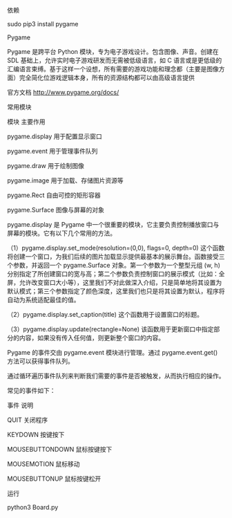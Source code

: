 依赖

sudo pip3 install pygame

Pygame

Pygame 是跨平台 Python 模块，专为电子游戏设计。包含图像、声音。创建在 SDL 基础上，允许实时电子游戏研发而无需被低级语言，如 C 语言或是更低级的汇编语言束缚。基于这样一个设想，所有需要的游戏功能和理念都（主要是图像方面）完全简化位游戏逻辑本身，所有的资源结构都可以由高级语言提供

官方文档
http://www.pygame.org/docs/

常用模块

模块	              主要作用

pygame.display	  用于配置显示窗口

pygame.event	    用于管理事件队列

pygame.draw	      用于绘制图像

pygame.image	    用于加载、存储图片资源等

pygame.Rect	      自由可控的矩形容器

pygame.Surface	  图像与屏幕的对象


pygame.display 是 Pygame 中一个很重要的模块，它主要负责控制播放窗口与屏幕的模块。它有以下几个常用的方法。

（1）pygame.display.set_mode(resolution=(0,0), flags=0, depth=0) 这个函数将创建一个窗口，为我们后续的图片加载显示提供最基本的展示舞台。函数接受三个参数，并返回一个 pygame.Surface 对象。第一个参数为一个整型元组 (w, h) 分别指定了所创建窗口的宽与高；第二个参数负责控制窗口的展示模式（比如：全屏，允许改变窗口大小等），这里我们不对此做深入介绍，只是简单地将其设置为默认模式；第三个参数指定了颜色深度，这里我们也只是将其设置为默认，程序将自动为系统适配最佳的值。

（2）pygame.display.set_caption(title) 这个函数用于设置窗口的标题。

（3）pygame.display.update(rectangle=None) 该函数用于更新窗口中指定部分的内容，如果没有传入任何值，则更新整个窗口的内容。

Pygame 的事件交由 pygame.event 模块进行管理。通过 pygame.event.get() 方法可以获得事件队列。

通过循环遍历事件队列来判断我们需要的事件是否被触发，从而执行相应的操作。

常见的事件如下：

事件	                说明

QUIT	              关闭程序

KEYDOWN	            按键按下

MOUSEBUTTONDOWN	    鼠标按键按下

MOUSEMOTION	        鼠标移动

MOUSEBUTTONUP	      鼠标按键松开

运行

python3 Board.py
